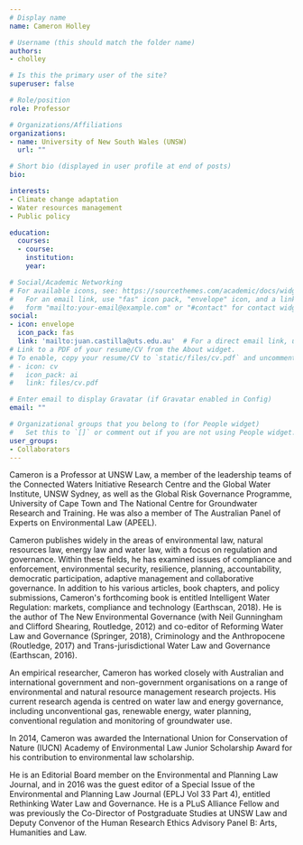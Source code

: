 ```yaml
---
# Display name
name: Cameron Holley

# Username (this should match the folder name)
authors:
- cholley

# Is this the primary user of the site?
superuser: false

# Role/position
role: Professor

# Organizations/Affiliations
organizations:
- name: University of New South Wales (UNSW)
  url: ""

# Short bio (displayed in user profile at end of posts)
bio:

interests:
- Climate change adaptation
- Water resources management
- Public policy

education:
  courses:
  - course:
    institution:
    year:

# Social/Academic Networking
# For available icons, see: https://sourcethemes.com/academic/docs/widgets/#icons
#   For an email link, use "fas" icon pack, "envelope" icon, and a link in the
#   form "mailto:your-email@example.com" or "#contact" for contact widget.
social:
- icon: envelope
  icon_pack: fas
  link: 'mailto:juan.castilla@uts.edu.au'  # For a direct email link, use "mailto:test@example.org".
# Link to a PDF of your resume/CV from the About widget.
# To enable, copy your resume/CV to `static/files/cv.pdf` and uncomment the lines below.  
# - icon: cv
#   icon_pack: ai
#   link: files/cv.pdf

# Enter email to display Gravatar (if Gravatar enabled in Config)
email: ""

# Organizational groups that you belong to (for People widget)
#   Set this to `[]` or comment out if you are not using People widget.  
user_groups:
- Collaborators
---
```


Cameron is a Professor at UNSW Law, a member of the leadership teams of the Connected Waters Initiative Research Centre and the Global Water Institute, UNSW Sydney, as well as the Global Risk Governance Programme, University of Cape Town and The National Centre for Groundwater Research and Training. He was also a member of The Australian Panel of Experts on Environmental Law (APEEL).

Cameron publishes widely in the areas of environmental law, natural resources law, energy law and water law, with a focus on regulation and governance. Within these fields, he has examined issues of compliance and enforcement, environmental security, resilience, planning, accountability, democratic participation, adaptive management and collaborative governance. In addition to his various articles, book chapters, and policy submissions, Cameron's forthcoming book is entitled Intelligent Water Regulation: markets, compliance and technology (Earthscan, 2018). He is the author of The New Environmental Governance (with Neil Gunningham and Clifford Shearing, Routledge, 2012) and co-editor of Reforming Water Law and Governance (Springer, 2018), Criminology and the Anthropocene (Routledge, 2017) and Trans-jurisdictional Water Law and Governance (Earthscan, 2016).

An empirical researcher, Cameron has worked closely with Australian and international government and non-government organisations on a range of environmental and natural resource management research projects. His current research agenda is centred on water law and energy governance, including unconventional gas, renewable energy, water planning, conventional regulation and monitoring of groundwater use.

In 2014, Cameron was awarded the International Union for Conservation of Nature (IUCN) Academy of Environmental Law Junior Scholarship Award for his contribution to environmental law scholarship.

He is an Editorial Board member on the Environmental and Planning Law Journal, and in 2016 was the guest editor of a Special Issue of the Environmental and Planning Law Journal (EPLJ Vol 33 Part 4), entitled Rethinking Water Law and Governance. He is a PLuS Alliance Fellow and was previously the Co-Director of Postgraduate Studies at UNSW Law and Deputy Convenor of the Human Research Ethics Advisory Panel B: Arts, Humanities and Law.
